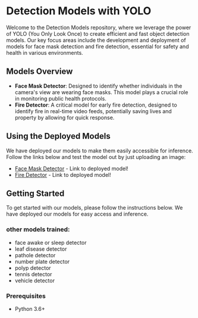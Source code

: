 # Detection Models with YOLO

Welcome to the Detection Models repository, where we leverage the power of YOLO (You Only Look Once) to create efficient and fast object detection models. Our key focus areas include the development and deployment of models for face mask detection and fire detection, essential for safety and health in various environments.

## Models Overview

- **Face Mask Detector**: Designed to identify whether individuals in the camera's view are wearing face masks. This model plays a crucial role in monitoring public health protocols.
- **Fire Detector**: A critical model for early fire detection, designed to identify fire in real-time video feeds, potentially saving lives and property by allowing for quick response.

## Using the Deployed Models

We have deployed our models to make them easily accessible for inference. Follow the links below and test the model out by just uploading an image:

- [Face Mask Detector](https://universe.roboflow.com/wce-cmtzh/face_mask_detector-fhj36/model/3) - Link to deployed model!
- [Fire Detector](https://universe.roboflow.com/vision-zz6rk/fire_detector-g4lir/model/2) - Link to deployed model!

## Getting Started

To get started with our models, please follow the instructions below. We have deployed our models for easy access and inference.

### other models trained:

- face awake or sleep detector
- leaf disease detector
- pathole detector
- number plate detector
- polyp detector
- tennis detector
- vehicle detector

### Prerequisites

- Python 3.6+
